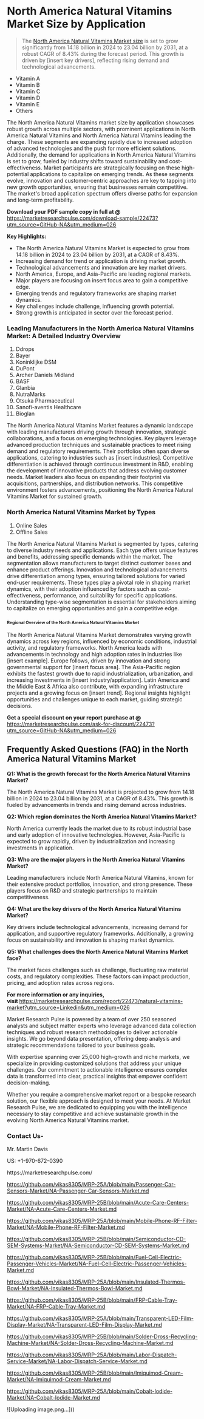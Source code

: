 
<h1>North America Natural Vitamins Market&nbsp;Size by Application</h1><blockquote><p>The <a href="https://marketresearchpulse.com/download-sample/22473?utm_source=GitHub-NA&amp;utm_medium=026">North America Natural Vitamins Market size</a> is set to grow significantly from 14.18 billion in 2024 to 23.04 billion by 2031, at a robust CAGR of 8.43% during the forecast period. This growth is driven by [insert key drivers], reflecting rising demand and technological advancements.</p></blockquote><ul><li>Vitamin A<li> Vitamin B<li> Vitamin C<li> Vitamin D<li> Vitamin E<li> Others</li></ul><p>The North America Natural Vitamins market size by application showcases robust growth across multiple sectors, with prominent applications in North America Natural Vitamins and North America Natural Vitamins leading the charge. These segments are expanding rapidly due to increased adoption of advanced technologies and the push for more efficient solutions. Additionally, the demand for applications in North America Natural Vitamins is set to grow, fueled by industry shifts toward sustainability and cost-effectiveness. Market participants are strategically focusing on these high-potential applications to capitalize on emerging trends. As these segments evolve, innovation and customer-centric approaches are key to tapping into new growth opportunities, ensuring that businesses remain competitive. The market's broad application spectrum offers diverse paths for expansion and long-term profitability.</p><p><strong>Download your PDF sample copy in full at @ </strong><a href="https://marketresearchpulse.com/download-sample/22473?utm_source=GitHub-NA&amp;utm_medium=026">https://marketresearchpulse.com/download-sample/22473?utm_source=GitHub-NA&amp;utm_medium=026</a></p><p><strong>Key Highlights: </strong></p><ul><li>The North America Natural Vitamins Market is expected to grow from 14.18 billion in 2024 to 23.04 billion by 2031, at a CAGR of 8.43%.</li><li>Increasing demand for trend or application is driving market growth.</li><li>Technological advancements and innovation are key market drivers.</li><li>North America, Europe, and Asia-Pacific are leading regional markets.</li><li>Major players are focusing on insert focus area to gain a competitive edge.</li><li>Emerging trends and regulatory frameworks are shaping market dynamics.</li><li>Key challenges include challenge, influencing growth potential.</li><li>Strong growth is anticipated in sector over the forecast period.</li></ul><h3>Leading Manufacturers in the North America Natural Vitamins Market: A Detailed Industry Overview</h3><ol><li>Ddrops</li><li>Bayer</li><li>Koninklijke DSM</li><li>DuPont</li><li>Archer Daniels Midland</li><li>BASF</li><li>Glanbia</li><li>NutraMarks</li><li>Otsuka Pharmaceutical</li><li>Sanofi-aventis Healthcare</li><li>Bioglan</li></ol><div class="flex max-w-full flex-col flex-grow"><div class="min-h-8 text-message flex w-full flex-col items-end gap-2 whitespace-normal break-words [.text-message+&amp;]:mt-5" dir="auto" data-message-author-role="assistant" data-message-id="fd8432e4-4910-450d-b182-61b7bfb0a01f" data-message-model-slug="gpt-4o"><div class="flex w-full flex-col gap-1 empty:hidden first:pt-[3px]"><div class="markdown prose w-full break-words dark:prose-invert light"><p>The North America Natural Vitamins Market features a dynamic landscape with leading manufacturers driving growth through innovation, strategic collaborations, and a focus on emerging technologies. Key players leverage advanced production techniques and sustainable practices to meet rising demand and regulatory requirements. Their portfolios often span diverse applications, catering to industries such as [insert industries]. Competitive differentiation is achieved through continuous investment in R&amp;D, enabling the development of innovative products that address evolving customer needs. Market leaders also focus on expanding their footprint via acquisitions, partnerships, and distribution networks. This competitive environment fosters advancements, positioning the North America Natural Vitamins Market for sustained growth.</p></div></div></div></div><h3>North America Natural Vitamins Market by Types</h3><ol><li>Online Sales<li> Offline Sales</li></ol><div class="flex max-w-full flex-col flex-grow"><div class="min-h-8 text-message flex w-full flex-col items-end gap-2 whitespace-normal break-words [.text-message+&amp;]:mt-5" dir="auto" data-message-author-role="assistant" data-message-id="084470be-0bb7-4664-bddf-5156b4f41249" data-message-model-slug="gpt-4o-mini"><div class="flex w-full flex-col gap-1 empty:hidden first:pt-[3px]"><div class="markdown prose w-full break-words dark:prose-invert light"><p>The North America Natural Vitamins Market is segmented by types, catering to diverse industry needs and applications. Each type offers unique features and benefits, addressing specific demands within the market. The segmentation allows manufacturers to target distinct customer bases and enhance product offerings. Innovation and technological advancements drive differentiation among types, ensuring tailored solutions for varied end-user requirements. These types play a pivotal role in shaping market dynamics, with their adoption influenced by factors such as cost-effectiveness, performance, and suitability for specific applications. Understanding type-wise segmentation is essential for stakeholders aiming to capitalize on emerging opportunities and gain a competitive edge.</p></div></div></div></div><h3><span style="font-size: 11px;">Regional Overview of the North America Natural Vitamins Market</span></h3><div class="flex max-w-full flex-col flex-grow"><div class="min-h-8 text-message flex w-full flex-col items-end gap-2 whitespace-normal break-words [.text-message+&amp;]:mt-5" dir="auto" data-message-author-role="assistant" data-message-id="e9038762-ce64-4e30-91c9-9bd413514231" data-message-model-slug="gpt-4o-mini"><div class="flex w-full flex-col gap-1 empty:hidden first:pt-[3px]"><div class="markdown prose w-full break-words dark:prose-invert light"><p>The North America Natural Vitamins Market demonstrates varying growth dynamics across key regions, influenced by economic conditions, industrial activity, and regulatory frameworks. North America leads with advancements in technology and high adoption rates in industries like [insert example]. Europe follows, driven by innovation and strong governmental support for [insert focus area]. The Asia-Pacific region exhibits the fastest growth due to rapid industrialization, urbanization, and increasing investments in [insert industry/application]. Latin America and the Middle East &amp; Africa also contribute, with expanding infrastructure projects and a growing focus on [insert trend]. Regional insights highlight opportunities and challenges unique to each market, guiding strategic decisions.</p></div></div></div></div><p><strong>Get a special discount on your report purchase at @ </strong><a href="https://marketresearchpulse.com/ask-for-discount/22473?utm_source=GitHub-NA&amp;utm_medium=026">https://marketresearchpulse.com/ask-for-discount/22473?utm_source=GitHub-NA&amp;utm_medium=026</a></p><h2>Frequently Asked Questions (FAQ) in the North America Natural Vitamins Market</h2><p><strong>Q1: What is the growth forecast for the North America Natural Vitamins Market?</strong></p><p>The North America Natural Vitamins Market is projected to grow from 14.18 billion in 2024 to 23.04 billion by 2031, at a CAGR of 8.43%. This growth is fueled by advancements in trends and rising demand across industries.</p><p><strong>Q2: Which region dominates the North America Natural Vitamins Market?</strong></p><p>North America currently leads the market due to its robust industrial base and early adoption of innovative technologies. However, Asia-Pacific is expected to grow rapidly, driven by industrialization and increasing investments in application.</p><p><strong>Q3: Who are the major players in the North America Natural Vitamins Market?</strong></p><p>Leading manufacturers include North America Natural Vitamins, known for their extensive product portfolios, innovation, and strong presence. These players focus on R&amp;D and strategic partnerships to maintain competitiveness.</p><p><strong>Q4: What are the key drivers of the North America Natural Vitamins Market?</strong></p><p>Key drivers include technological advancements, increasing demand for application, and supportive regulatory frameworks. Additionally, a growing focus on sustainability and innovation is shaping market dynamics.</p><p><strong>Q5: What challenges does the North America Natural Vitamins Market face?</strong></p><p>The market faces challenges such as challenge, fluctuating raw material costs, and regulatory complexities. These factors can impact production, pricing, and adoption rates across regions.</p><p><strong>For more information or any inquiries, visit&nbsp;</strong><a href="https://marketresearchpulse.com/report/22473/natural-vitamins-market?utm_source=Linkedin&utm_medium=026">https://marketresearchpulse.com/report/22473/natural-vitamins-market?utm_source=Linkedin&utm_medium=026</a></p><p>Market Research Pulse is powered by a team of over 250 seasoned analysts and subject matter experts who leverage advanced data collection techniques and robust research methodologies to deliver actionable insights. We go beyond data presentation, offering deep analysis and strategic recommendations tailored to your business goals.</p><p>With expertise spanning over 25,000 high-growth and niche markets, we specialize in providing customized solutions that address your unique challenges. Our commitment to actionable intelligence ensures complex data is transformed into clear, practical insights that empower confident decision-making.</p><p>Whether you require a comprehensive market report or a bespoke research solution, our flexible approach is designed to meet your needs. At Market Research Pulse, we are dedicated to equipping you with the intelligence necessary to stay competitive and achieve sustainable growth in the evolving North America Natural Vitamins market.</p><h3><strong>Contact Us-</strong></h3><p>Mr. Martin Davis</p><p>US: +1-970-672-0390</p><p>https://marketresearchpulse.com/</p><p><a href="https://github.com/vikas8305/MRP-25A/blob/main/Passenger-Car-Sensors-Market/NA-Passenger-Car-Sensors-Market.md">https://github.com/vikas8305/MRP-25A/blob/main/Passenger-Car-Sensors-Market/NA-Passenger-Car-Sensors-Market.md</a></p><p><a href="https://github.com/vikas8305/MRP-25B/blob/main/Acute-Care-Centers-Market/NA-Acute-Care-Centers-Market.md">https://github.com/vikas8305/MRP-25B/blob/main/Acute-Care-Centers-Market/NA-Acute-Care-Centers-Market.md</a></p><p><a href="https://github.com/vikas8305/MRP-25A/blob/main/Mobile-Phone-RF-Filter-Market/NA-Mobile-Phone-RF-Filter-Market.md">https://github.com/vikas8305/MRP-25A/blob/main/Mobile-Phone-RF-Filter-Market/NA-Mobile-Phone-RF-Filter-Market.md</a></p><p><a href="https://github.com/vikas8305/MRP-25B/blob/main/Semiconductor-CD-SEM-Systems-Market/NA-Semiconductor-CD-SEM-Systems-Market.md">https://github.com/vikas8305/MRP-25B/blob/main/Semiconductor-CD-SEM-Systems-Market/NA-Semiconductor-CD-SEM-Systems-Market.md</a></p><p><a href="https://github.com/vikas8305/MRP-25B/blob/main/Fuel-Cell-Electric-Passenger-Vehicles-Market/NA-Fuel-Cell-Electric-Passenger-Vehicles-Market.md">https://github.com/vikas8305/MRP-25B/blob/main/Fuel-Cell-Electric-Passenger-Vehicles-Market/NA-Fuel-Cell-Electric-Passenger-Vehicles-Market.md</a></p><p><a href="https://github.com/vikas8305/MRP-25A/blob/main/Insulated-Thermos-Bowl-Market/NA-Insulated-Thermos-Bowl-Market.md">https://github.com/vikas8305/MRP-25A/blob/main/Insulated-Thermos-Bowl-Market/NA-Insulated-Thermos-Bowl-Market.md</a></p><p><a href="https://github.com/vikas8305/MRP-25B/blob/main/FRP-Cable-Tray-Market/NA-FRP-Cable-Tray-Market.md">https://github.com/vikas8305/MRP-25B/blob/main/FRP-Cable-Tray-Market/NA-FRP-Cable-Tray-Market.md</a></p><p><a href="https://github.com/vikas8305/MRP-25A/blob/main/Transparent-LED-Film-Display-Market/NA-Transparent-LED-Film-Display-Market.md">https://github.com/vikas8305/MRP-25A/blob/main/Transparent-LED-Film-Display-Market/NA-Transparent-LED-Film-Display-Market.md</a></p><p><a href="https://github.com/vikas8305/MRP-25B/blob/main/Solder-Dross-Recycling-Machine-Market/NA-Solder-Dross-Recycling-Machine-Market.md">https://github.com/vikas8305/MRP-25B/blob/main/Solder-Dross-Recycling-Machine-Market/NA-Solder-Dross-Recycling-Machine-Market.md</a></p><p><a href="https://github.com/vikas8305/MRP-25A/blob/main/Labor-Dispatch-Service-Market/NA-Labor-Dispatch-Service-Market.md">https://github.com/vikas8305/MRP-25A/blob/main/Labor-Dispatch-Service-Market/NA-Labor-Dispatch-Service-Market.md</a></p><p><a href="https://github.com/vikas8305/MRP-25B/blob/main/Imiquimod-Cream-Market/NA-Imiquimod-Cream-Market.md">https://github.com/vikas8305/MRP-25B/blob/main/Imiquimod-Cream-Market/NA-Imiquimod-Cream-Market.md</a></p><p><a href="https://github.com/vikas8305/MRP-25A/blob/main/Cobalt-Iodide-Market/NA-Cobalt-Iodide-Market.md">https://github.com/vikas8305/MRP-25A/blob/main/Cobalt-Iodide-Market/NA-Cobalt-Iodide-Market.md</a></p>
![Uploading image.png…]()
